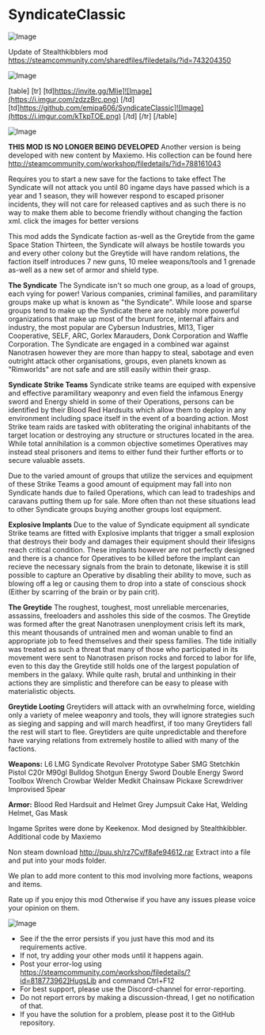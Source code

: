 # SyndicateClassic

![Image](https://i.imgur.com/WAEzk68.png)

Update of Stealthkibblers mod
https://steamcommunity.com/sharedfiles/filedetails/?id=743204350

![Image](https://i.imgur.com/7Gzt3Rg.png)


[table]
	[tr]
		[td]https://invite.gg/Mlie]![Image](https://i.imgur.com/zdzzBrc.png)
[/td]
		[td]https://github.com/emipa606/SyndicateClassic]![Image](https://i.imgur.com/kTkpTOE.png)
[/td]
	[/tr]
[/table]
	
![Image](https://i.imgur.com/NOW7jU1.png)


**THIS MOD IS NO LONGER BEING DEVELOPED**
Another version is being developed with new content by Maxiemo. 
His collection can be found here http://steamcommunity.com/workshop/filedetails/?id=788161043

Requires you to start a new save for the factions to take effect
The Syndicate will not attack you until 80 ingame days have passed which is a year and 1 season, they will however respond to escaped prisoner incidents, they will not care for released captives and as such there is no way to make them able to become friendly without changing the faction xml.
click the images for better versions

This mod adds the Syndicate faction as-well as the Greytide from the game Space Station Thirteen, the Syndicate will always be hostile towards you and every other colony but the Greytide will have random relations, the faction itself introduces 7 new guns, 10 melee weapons/tools and 1 grenade as-well as a new set of armor and shield type.

**The Syndicate**
The Syndicate isn&apos;t so much one group, as a load of groups, each vying for power! Various companies, criminal families, and paramilitary groups make up what is known as &quot;the Syndicate&quot;. While loose and sparse groups tend to make up the Syndicate there are notably more powerful organizations that make up most of the brunt force, internal affairs and industry, the most popular are Cybersun Industries, MI13, Tiger Cooperative, SELF, ARC, Gorlex Marauders, Donk Corporation and Waffle Corporation. The Syndicate are engaged in a combined war against Nanotrasen however they are more than happy to steal, sabotage and even outright attack other organisations, groups, even planets known as &quot;Rimworlds&quot; are not safe and are still easily within their grasp.

**Syndicate Strike Teams**
Syndicate strike teams are equiped with expensive and effective paramilitary weaponry and even field the infamous Energy sword and Energy shield in some of their Operations, persons can be identified by their Blood Red Hardsuits which allow them to deploy in any environment including space itself in the event of a boarding action. Most Strike team raids are tasked with obliterating the original inhabitants of the target location or destroying any structure or structures located in the area. While total annihilation is a common objective sometimes Operatives may instead steal prisoners and items to either fund their further efforts or to secure valuable assets. 

Due to the varied amount of groups that utilize the services and equipment of these Strike Teams a good amount of equipment  may fall into non Syndicate hands due to failed Operations, which can lead to tradeships and caravans putting them up for sale. More often than not these situations lead to other Syndicate groups buying another groups lost equipment.

**Explosive Implants**
Due to the value of Syndicate equipment all syndicate Strike teams are fitted with Explosive implants that trigger a small explosion that destroys their body and damages  their equipment should their lifesigns reach critical condition. These implants however are not perfectly designed and there is a chance for Operatives to be killed before the implant can recieve the necessary signals from the brain to detonate, likewise it is still possible to capture an Operative by disabling their ability to move, such as blowing off a leg or causing them to drop into a state of conscious shock (Either by scarring of the brain or by pain crit).

**The Greytide**
The roughest, toughest, most unreliable mercenaries, assassins, freeloaders and assholes this side of the cosmos. The Greytide was formed after the great Nanotrasen unenployment crisis left its mark, this meant thousands of untrained men and woman unable to find an appropriate job to feed themselves and their spess families. The tide initially was treated as such a threat that many of those who participated in its movement were sent to Nanotrasen prison rocks and forced to labor for life, even to this day the Greytide still holds one of the largest population of members in the galaxy. While quite rash, brutal and unthinking in their actions they are simplistic and therefore can be easy to please with materialistic objects.

**Greytide Looting**
Greytiders will attack with an ovrwhelming force, wielding only a variety of melee weaponry and tools, they will ignore strategies such as sieging and sapping and will march headfirst, if too many Greytiders fall the rest will start to flee. Greytiders are quite unpredictable and therefore have varying relations from extremely hostile to allied with many of the factions.


**Weapons:**
L6 LMG
Syndicate Revolver
Prototype Saber SMG
Stetchkin Pistol
C20r
M90gl
Bulldog Shotgun
Energy Sword
Double Energy Sword
Toolbox
Wrench
Crowbar
Welder
Medkit
Chainsaw
Pickaxe
Screwdriver
Improvised Spear


**Armor:**
Blood Red Hardsuit and Helmet
Grey Jumpsuit
Cake Hat, Welding Helmet, Gas Mask

Ingame Sprites were done by Keekenox.
Mod designed by Stealthkibbler.
Additional code by Maxiemo

Non steam download
http://puu.sh/rz7Cv/f8afe94612.rar
Extract into a file and put into your mods folder.

We plan to add more content to this mod involving more factions, weapons and items.

Rate up if you enjoy this mod
Otherwise if you have any issues please voice your opinion on them.


![Image](https://i.imgur.com/Rs6T6cr.png)



-  See if the the error persists if you just have this mod and its requirements active.
-  If not, try adding your other mods until it happens again.
-  Post your error-log using https://steamcommunity.com/workshop/filedetails/?id=818773962]HugsLib and command Ctrl+F12
-  For best support, please use the Discord-channel for error-reporting.
-  Do not report errors by making a discussion-thread, I get no notification of that.
-  If you have the solution for a problem, please post it to the GitHub repository.





